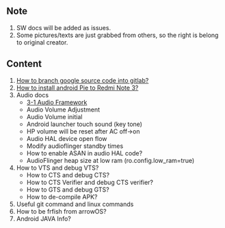 Note
-------------------------------------
1.  SW docs will be added as issues.
2.  Some pictures/texts are just grabbed from others, so the right is belong to original creator.

Content
-------------------------------------
1.  [How to branch google source code into gitlab?](https://gitlab.com/kueihua/docs/blob/master/system/How_to_branch_google_source_code_into_gitlab.md)
2.  [How to install android Pie to Redmi Note 3?](https://gitlab.com/kueihua/docs/blob/master/system/How_to_install_android_Pie_to_Redmi_Note_3.md)
3.  Audio docs
    * [3-1 Audio Framework](https://gitlab.com/kueihua/docs/blob/master/audio/3-1%20Audio%20Framework.md)
    * Audio Volume Adjustment
    * Audio Volume initial
    * Android launcher touch sound (key tone)
    * HP volume will be reset after AC off->on
    * Audio HAL device open flow
    * Modify audioflinger standby times
    * How to enable ASAN in audio HAL code?
    * AudioFlinger heap size at low ram (ro.config.low_ram=true)
4.  How to VTS and debug VTS?
    * How to CTS and debug CTS?
    * How to CTS Verifier and debug CTS verifier?
    * How to GTS and debug GTS?
    * How to de-compile APK?
5.  Useful git command and linux commands
6.  How to be frfish from arrowOS?
7.  Android JAVA Info?